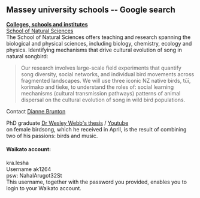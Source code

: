 ## Massey university schools  -- Google search
[**Colleges, schools and institutes**](https://www.massey.ac.nz/about/colleges-schools-and-institutes/)   
[School of Natural Sciences](https://www.massey.ac.nz/about/colleges-schools-and-institutes/college-of-sciences/school-of-natural-sciences/)   
   The School of Natural Sciences offers teaching and research spanning the biological and physical sciences, 
   including biology, chemistry, ecology and physics.
 Identifying mechanisms that drive cultural evolution of song in natural songbird:
>Our research involves large-scale field experiments that quantify song diversity, social networks, and individual bird movements across fragmented landscapes. We will use three iconic NZ native birds, tūī, korimako and tīeke, to understand the roles of:
social learning mechanisms (cultural transmission pathways)
patterns of animal dispersal on the cultural evolution of song in wild bird populations.   

Contact [Dianne Brunton](https://www.massey.ac.nz/massey/expertise/profile.cfm?stref=659830)   

PhD graduate [Dr Wesley Webb's thesis](https://www.massey.ac.nz/about/news/five-years-of-birdsong-research-takes-flight/)  / [Youtube](https://youtu.be/oZ4JEMfXS0k?t=39)    
on female birdsong, which he received in April, is the result of combining two of his passions: birds and music.

#### Waikato account:   
kra.lesha   
Username ak1264   
psw: NahalArugot32St   
This username, together with the password you provided, enables you to login to your Waikato account.

 

